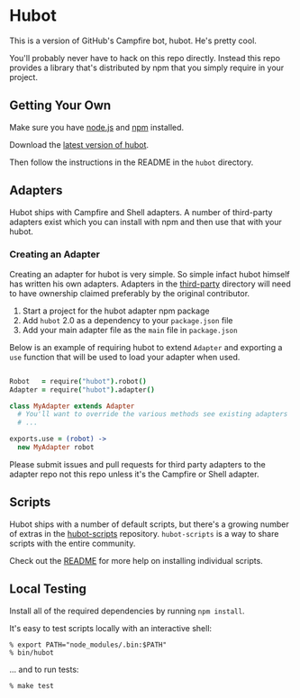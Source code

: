 # Hubot

This is a version of GitHub's Campfire bot, hubot. He's pretty cool.

You'll probably never have to hack on this repo directly. Instead this repo
provides a library that's distributed by npm that you simply require in your
project.

## Getting Your Own

Make sure you have [node.js](http://nodejs.org/) and [npm](http://npmjs.org/)
installed.

Download the [latest version of hubot](https://github.com/github/hubot/downloads).

Then follow the instructions in the README in the `hubot` directory.

## Adapters

Hubot ships with Campfire and Shell adapters. A number of third-party adapters
exist which you can install with npm and then use that with your hubot.

### Creating an Adapter

Creating an adapter for hubot is very simple. So simple infact hubot himself
has written his own adapters. Adapters in the
[third-party](https://github.com/github/hubot/tree/master/src/adapters/third-party)
directory will need to have ownership claimed preferably by the original
contributor.

1. Start a project for the hubot adapter npm package
2. Add `hubot` 2.0 as a dependency to your `package.json` file
3. Add your main adapter file as the `main` file in `package.json`

Below is an example of requiring hubot to extend `Adapter` and exporting
a `use` function that will be used to load your adapter when used.

```coffeescript

Robot   = require("hubot").robot()
Adapter = require("hubot").adapter()

class MyAdapter extends Adapter
  # You'll want to override the various methods see existing adapters
  # ...

exports.use = (robot) ->
  new MyAdapter robot

```

Please submit issues and pull requests for third party adapters to the adapter
repo not this repo unless it's the Campfire or Shell adapter.

## Scripts

Hubot ships with a number of default scripts, but there's a growing number of
extras in the [hubot-scripts](https://github.com/github/hubot-scripts)
repository. `hubot-scripts` is a way to share scripts with the entire
community.

Check out the [README](https://github.com/github/hubot-scripts#readme)
for more help on installing individual scripts.

## Local Testing

Install all of the required dependencies by running `npm install`.

It's easy to test scripts locally with an interactive shell:

    % export PATH="node_modules/.bin:$PATH"
    % bin/hubot

... and to run tests:

    % make test

